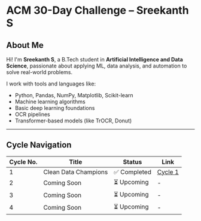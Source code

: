 #  ACM 30-Day Challenge – Sreekanth S

##  About Me

Hi! I'm **Sreekanth S**, a B.Tech student in **Artificial Intelligence and Data Science**, passionate about applying ML, data analysis, and automation to solve real-world problems.

I work with tools and languages like:
- Python, Pandas, NumPy, Matplotlib, Scikit-learn  
- Machine learning algorithms  
- Basic deep learning foundations  
- OCR pipelines  
- Transformer-based models (like TrOCR, Donut)

---

##  Cycle Navigation

| Cycle No. | Title                | Status         | Link                                 |
|-----------|----------------------|----------------|--------------------------------------|
| 1         | Clean Data Champions | ✅ Completed    | [Cycle 1](./Cycle_1_Clean_Data_Champions) |
| 2         | Coming Soon          | ⏳ Upcoming     | -                                    |
| 3         | Coming Soon          | ⏳ Upcoming     | -                                    |
| 4         | Coming Soon          | ⏳ Upcoming     | -                                    |

